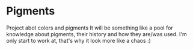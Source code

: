 # Pigments
Project abot colors and pigments
It will be something like a pool for knowledge about pigments, their history and how they are/was used. 
I'm only start to work at, that's why it look more like a chaos :)
